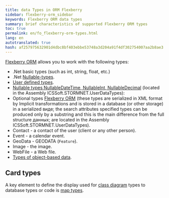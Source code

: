 ```yaml
--- 
title: data Types in ORM Flexberry 
sidebar: flexberry-orm_sidebar 
keywords: Flexberry ORM data types 
summary: brief characteristics of supported Flexberry ORM types 
toc: true 
permalink: en/fo_flexberry-orm-types.html 
lang: en 
autotranslated: true 
hash: af257975632901d4dbc8bf403ebbe53748a3d204a91f4df302754007aa2b8ae3 
--- 
```


[Flexberry ORM](fo_flexberry-orm.html) allows you to work with the following types: 

* .Net basic types (such as int, string, float, etc.) 
* .Net [Nullable-types](fd_nullable-types.html). 
* [User defined types](fo_convert-type-property.html). 
* [Nullable types NullableDateTime, NullableInt, NullableDecimal](fd_nullable-types.html) (located in the Assembly ICSSoft.STORMNET.UserDataTypes): 
* Optional types [Flexberry ORM](fo_flexberry-orm.html) (these types are serialized in XML format by Implicit transformations and is stored in a database (or other storage) in a serialized виде; the search attributes specified types can be produced only by a substring and this is the main difference from the full structure данных; are located in the Assembly ICSSoft.STORMNET.UserDataTypes). 
* Contact - a contact of the user (client or any other person). 
* Event - a calendar event. 
* GeoData - GEODATA (`Feature`). 
* Image - the image. 
* WebFile - a Web file. 
* [Types of object-based data](fo_data-object-as-attribute-type.html). 

## Card types 

A key element to define the display used for [class diagram](fd_class-diagram.html) types to database types or code is [map types](fd_types-map.html). 




